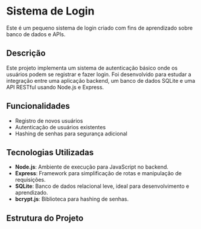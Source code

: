 # Sistema de Login

Este é um pequeno sistema de login criado com fins de aprendizado sobre banco de dados e APIs.

## Descrição

Este projeto implementa um sistema de autenticação básico onde os usuários podem se registrar e fazer login. Foi desenvolvido para estudar a integração entre uma aplicação backend, um banco de dados SQLite e uma API RESTful usando Node.js e Express.

## Funcionalidades

- Registro de novos usuários
- Autenticação de usuários existentes
- Hashing de senhas para segurança adicional

## Tecnologias Utilizadas

- **Node.js**: Ambiente de execução para JavaScript no backend.
- **Express**: Framework para simplificação de rotas e manipulação de requisições.
- **SQLite**: Banco de dados relacional leve, ideal para desenvolvimento e aprendizado.
- **bcrypt.js**: Biblioteca para hashing de senhas.

## Estrutura do Projeto


